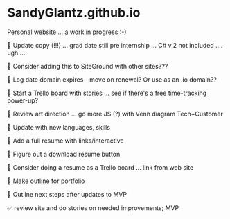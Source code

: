 # SandyGlantz.github.io

Personal website ... a work in progress :-)


:black_square_button: Update copy (!!!) ... grad date still pre internship ... C# v.2 not included .... ugh ...

:black_square_button: Consider adding this to SiteGround with other sites???

:black_square_button: Log date domain expires - move on renewal? Or use as an .io domain??

:black_square_button: Start a Trello board with stories ... see if there's a free time-tracking power-up?

:black_square_button: Review art direction ... go more JS (?) with Venn diagram Tech+Customer

:black_square_button: Update with new languages, skills

:black_square_button: Add a full resume with links/interactive

:black_square_button: Figure out a download resume button

:black_square_button: Consider doing a resume as a Trello board ... link from web site

:black_square_button: Make outline for portfolio

:black_square_button: Outline next steps after updates to MVP

:white_check_mark: review site and do stories on needed improvements; MVP

